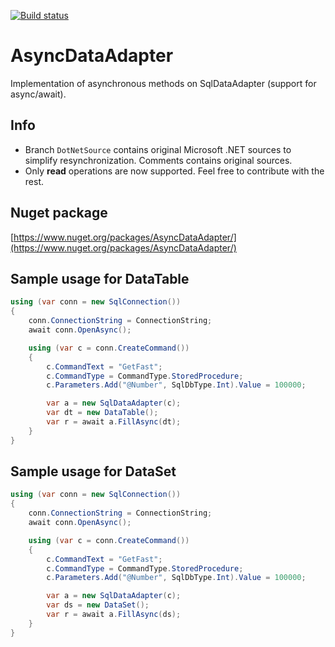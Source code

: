 [![Build status](https://ci.appveyor.com/api/projects/status/nk697460b4mpnjrc?svg=true)](https://ci.appveyor.com/project/voloda/asyncdataadapter)

# AsyncDataAdapter

Implementation of asynchronous methods on SqlDataAdapter (support for async/await).

## Info

* Branch ```DotNetSource``` contains original Microsoft .NET sources to simplify resynchronization. Comments contains original sources.
* Only **read** operations are now supported. Feel free to contribute with the rest.

## Nuget package

[https://www.nuget.org/packages/AsyncDataAdapter/](https://www.nuget.org/packages/AsyncDataAdapter/)

## Sample usage for DataTable

```csharp
using (var conn = new SqlConnection())
{
    conn.ConnectionString = ConnectionString;
    await conn.OpenAsync();

    using (var c = conn.CreateCommand())
    {
        c.CommandText = "GetFast";
        c.CommandType = CommandType.StoredProcedure;
        c.Parameters.Add("@Number", SqlDbType.Int).Value = 100000;

        var a = new SqlDataAdapter(c);
        var dt = new DataTable();
        var r = await a.FillAsync(dt);
    }
}
```

## Sample usage for DataSet

```csharp
using (var conn = new SqlConnection())
{
    conn.ConnectionString = ConnectionString;
    await conn.OpenAsync();

    using (var c = conn.CreateCommand())
    {
        c.CommandText = "GetFast";
        c.CommandType = CommandType.StoredProcedure;
        c.Parameters.Add("@Number", SqlDbType.Int).Value = 100000;

        var a = new SqlDataAdapter(c);
        var ds = new DataSet();
        var r = await a.FillAsync(ds);
    }
}
```
